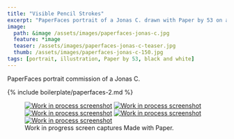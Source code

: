 ```yaml
---
title: "Visible Pencil Strokes"
excerpt: "PaperFaces portrait of a Jonas C. drawn with Paper by 53 on an iPad."
image: 
  path: &image /assets/images/paperfaces-jonas-c.jpg 
  feature: *image
  teaser: /assets/images/paperfaces-jonas-c-teaser.jpg
  thumb: /assets/images/paperfaces-jonas-c-150.jpg
tags: [portrait, illustration, Paper by 53, black and white]
---
```


PaperFaces portrait commission of a Jonas C.

{% include boilerplate/paperfaces-2.md %}

<figure class="third">
  <a href="{{ site.url }}/assets/images/paperfaces-jonas-c-process-1-lg.jpg"><img src="{{ site.url }}/assets/images/paperfaces-jonas-c-process-1-600.jpg" alt="Work in process screenshot"></a>
  <a href="{{ site.url }}/assets/images/paperfaces-jonas-c-process-2-lg.jpg"><img src="{{ site.url }}/assets/images/paperfaces-jonas-c-process-2-600.jpg" alt="Work in process screenshot"></a>
  <a href="{{ site.url }}/assets/images/paperfaces-jonas-c-process-3-lg.jpg"><img src="{{ site.url }}/assets/images/paperfaces-jonas-c-process-3-600.jpg" alt="Work in process screenshot"></a>
  <a href="{{ site.url }}/assets/images/paperfaces-jonas-c-process-4-lg.jpg"><img src="{{ site.url }}/assets/images/paperfaces-jonas-c-process-4-600.jpg" alt="Work in process screenshot"></a>
  <a href="{{ site.url }}/assets/images/paperfaces-jonas-c-process-5-lg.jpg"><img src="{{ site.url }}/assets/images/paperfaces-jonas-c-process-5-600.jpg" alt="Work in process screenshot"></a>
  <figcaption>Work in progress screen captures Made with Paper.</figcaption>
</figure>
